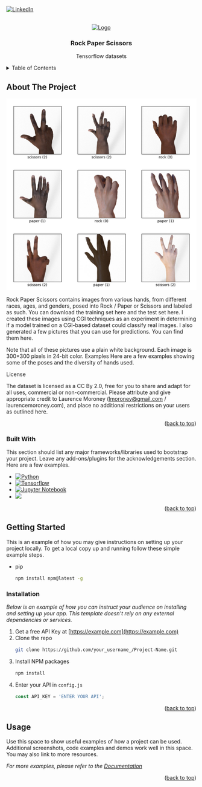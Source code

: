<a name="readme-top"></a>

[![LinkedIn][linkedin-shield]][linkedin-url]



<!-- PROJECT LOGO -->
<br />
<div align="center">
  <a href="https://github.com/FreckledMe/rock_paper_scissors">
    <img src="https://static.vecteezy.com/system/resources/previews/000/691/497/original/rock-paper-scissors-neon-icons-vector.jpg" alt="Logo" width="500" height="317">
  </a>

  <h3 align="center">Rock Paper Scissors</h3>

  <p align="center">
    Tensorflow datasets
  </p>
</div>



<!-- TABLE OF CONTENTS -->
<details>
  <summary>Table of Contents</summary>
  <ol>
    <li>
      <a href="#about-the-project">About The Project</a>
      <ul>
        <li><a href="#built-with">Built With</a></li>
      </ul>
    </li>
    <li>
      <ul>
        <li><a href="#prerequisites">Prerequisites</a></li>
        <li><a href="#installation">Installation</a></li>
      </ul>
    </li>
    <li><a href="#usage">Usage</a></li>
    <li><a href="#contact">Contact</a></li>
  </ol>
</details>



<!-- ABOUT THE PROJECT -->
## About The Project

[![Product Name Screen Shot][product-screenshot]](https://example.com)

Rock Paper Scissors contains images from various hands, from different races, ages, and genders, posed into Rock / Paper or Scissors and labeled as such. You can download the training set here and the test set here. I created these images using CGI techniques as an experiment in determining if a model trained on a CGI-based dataset could classify real images. I also generated a few pictures that you can use for predictions. You can find them here.

Note that all of these pictures use a plain white background. Each image is 300×300 pixels in 24-bit color. Examples Here are a few examples showing some of the poses and the diversity of hands used. 

License

The dataset is licensed as a CC By 2.0, free for you to share and adapt for all uses, commercial or non-commercial. Please attribute and give appropriate credit to Laurence Moroney (lmoroney@gmail.com / laurencemoroney.com), and place no additional restrictions on your users as outlined here.

<p align="right">(<a href="#readme-top">back to top</a>)</p>



### Built With

This section should list any major frameworks/libraries used to bootstrap your project. Leave any add-ons/plugins for the acknowledgements section. Here are a few examples.

* [![Python][Python]][Python-url]
* [![Tensorflow][Tensorflow]][T-url]
* [![Jupyter Notebook][Jupyter]][J-url]
* <a href="https://streamlit.io/"> <img src="https://streamlit.io/images/brand/streamlit-logo-secondary-colormark-lighttext.png" width="100" heigth="50"></a>
<p align="right">(<a href="#readme-top">back to top</a>)</p>
 


<!-- GETTING STARTED -->
## Getting Started 

This is an example of how you may give instructions on setting up your project locally.
To get a local copy up and running follow these simple example steps.


* pip
  ```sh
  npm install npm@latest -g
  ```

### Installation

_Below is an example of how you can instruct your audience on installing and setting up your app. This template doesn't rely on any external dependencies or services._

1. Get a free API Key at [https://example.com](https://example.com)
2. Clone the repo
   ```sh
   git clone https://github.com/your_username_/Project-Name.git
   ```
3. Install NPM packages
   ```sh
   npm install
   ```
4. Enter your API in `config.js`
   ```js
   const API_KEY = 'ENTER YOUR API';
   ```

<p align="right">(<a href="#readme-top">back to top</a>)</p>



<!-- USAGE EXAMPLES -->
## Usage

Use this space to show useful examples of how a project can be used. Additional screenshots, code examples and demos work well in this space. You may also link to more resources.

_For more examples, please refer to the [Documentation](https://example.com)_

<p align="right">(<a href="#readme-top">back to top</a>)</p>


<!-- MARKDOWN LINKS & IMAGES -->
<!-- https://www.markdownguide.org/basic-syntax/#reference-style-links -->
[linkedin-shield]: https://img.shields.io/badge/-LinkedIn-black.svg?style=for-the-badge&logo=linkedin&colorB=555
[linkedin-url]: https://www.linkedin.com/in/kamoliddin-jabbarov-599b56201/
[product-screenshot]: images/screenshot.png

[Python]: https://staging.python.org/static/community_logos/python-powered-w-70x28.png
[Python-url]: https://python.org/
[Tensorflow]:  https://img.shields.io/badge/TensorFlow-FF6F00?style=for-the-badge&logo=tensorflow&logoColor=white
[T-url]: https://www.tensorflow.org/
[Jupyter]: https://img.shields.io/badge/jupyter-%23FA0F00.svg?style=for-the-badge&logo=jupyter&logoColor=white
[J-url]: https://jupyter.org/
